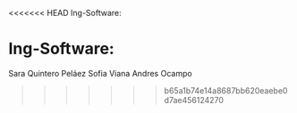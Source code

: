 <<<<<<< HEAD
 Ing-Software:




# Ing-Software: 
Sara Quintero Peláez
Sofia Viana
Andres Ocampo
>>>>>>> b65a1b74e14a8687bb620eaebe0d7ae456124270
